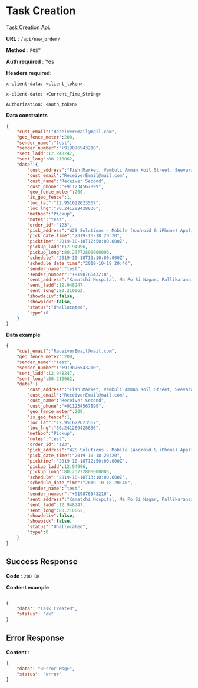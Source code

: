 # Task Creation

Task Creation Api.

**URL** : `/api/new_order/`

**Method** : `POST`

**Auth required** : Yes

**Headers required**:

 ```x-client-data: <client_token>```

 ```x-client-date: <Current_Time_String>```

```Authorization: <auth_token>```


**Data constraints**

```json
{
    "cust_email":"ReceiverEmail@mail.com",
    "geo_fence_meter":200,
    "sender_name":"test",
    "sender_number":"+919876543210",
    "sent_ladd":12.948247,
    "sent_long":80.210062,
    "data":{
        "cust_address":"Fish Market, Vembuli Amman Koil Street, Seevaram, Thoraipakkam, Chennai, Tamil Nadu, India",
        "cust_email":"ReceiverEmail@mail.com",
        "cust_name":"Receiver Second",
        "cust_phone":"+911234567899",
        "geo_fence_meter":200,
        "is_geo_fence":1,
        "loc_lat":"12.951622623567",
        "loc_lng":"80.241289428836",
        "method":"Pickup",
        "notes":"test",
        "order_id":"123",
        "pick_address":"W2S Solutions - Mobile (Android & iPhone) Application Development Company - Software Development, 200 Feet Radial Road, Sri Sai Nagar, Thoraipakkam, Chennai, Tamil Nadu, India",
        "pick_date_time":"2019-10-18 20:20",
        "picktime":"2019-10-18T12:50:00.000Z",
        "pickup_ladd":12.94996,
        "pickup_long":80.23772800000006,
        "schedule":"2019-10-18T13:10:00.000Z",
        "schedule_date_time":"2019-10-18 20:40",
        "sender_name":"test",
        "sender_number":"+919876543210",
        "sent_address":"Kamatchi Hospital, Ma Po Si Nagar, Pallikaranai, Chennai, Tamil Nadu",
        "sent_ladd":12.948247,
        "sent_long":80.210062,
        "showdeliv":false,
        "showpick":false,
        "status":"Unallocated",
        "type":0
    }
}


```

**Data example**

```json
{
    "cust_email":"ReceiverEmail@mail.com",
    "geo_fence_meter":200,
    "sender_name":"test",
    "sender_number":"+919876543210",
    "sent_ladd":12.948247,
    "sent_long":80.210062,
    "data":{
        "cust_address":"Fish Market, Vembuli Amman Koil Street, Seevaram, Thoraipakkam, Chennai, Tamil Nadu, India",
        "cust_email":"ReceiverEmail@mail.com",
        "cust_name":"Receiver Second",
        "cust_phone":"+911234567899",
        "geo_fence_meter":200,
        "is_geo_fence":1,
        "loc_lat":"12.951622623567",
        "loc_lng":"80.241289428836",
        "method":"Pickup",
        "notes":"test",
        "order_id":"123",
        "pick_address":"W2S Solutions - Mobile (Android & iPhone) Application Development Company - Software Development, 200 Feet Radial Road, Sri Sai Nagar, Thoraipakkam, Chennai, Tamil Nadu, India",
        "pick_date_time":"2019-10-18 20:20",
        "picktime":"2019-10-18T12:50:00.000Z",
        "pickup_ladd":12.94996,
        "pickup_long":80.23772800000006,
        "schedule":"2019-10-18T13:10:00.000Z",
        "schedule_date_time":"2019-10-18 20:40",
        "sender_name":"test",
        "sender_number":"+919876543210",
        "sent_address":"Kamatchi Hospital, Ma Po Si Nagar, Pallikaranai, Chennai, Tamil Nadu",
        "sent_ladd":12.948247,
        "sent_long":80.210062,
        "showdeliv":false,
        "showpick":false,
        "status":"Unallocated",
        "type":0
    }
}

```



## Success Response

**Code** : `200 OK`

**Content example**

```json

{
    "data": "Task Created",
    "status": "ok"
}


```

## Error Response

**Content** :

```json
{
    "data": "<Error Msg>",
    "status": "error"
}
```
